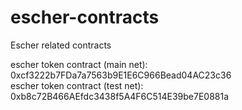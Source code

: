 # escher-contracts

Escher related contracts

escher token contract (main net): 0xcf3222b7FDa7a7563b9E1E6C966Bead04AC23c36  
escher token contract (test net): 0xb8c72B466AEfdc3438f5A4F6C514E39be7E0881a  
